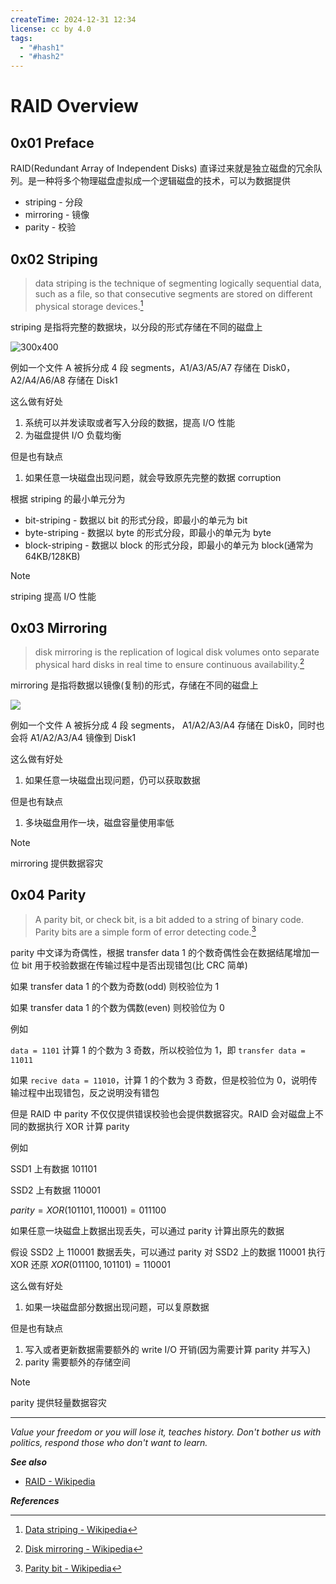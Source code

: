 ```yaml
---
createTime: 2024-12-31 12:34
license: cc by 4.0
tags:
  - "#hash1"
  - "#hash2"
---
```


# RAID Overview

## 0x01 Preface

RAID(Redundant Array of Independent Disks) 直译过来就是独立磁盘的冗余队列。是一种将多个物理磁盘虚拟成一个逻辑磁盘的技术，可以为数据提供

- striping - 分段
- mirroring - 镜像
- parity - 校验

## 0x02 Striping

> data striping is the technique of segmenting logically sequential data, such as a file, so that consecutive segments are stored on different physical storage devices.[^1]

striping 是指将完整的数据块，以分段的形式存储在不同的磁盘上

![300x400](https://upload.wikimedia.org/wikipedia/commons/c/cf/Data_striping_example.svg)

例如一个文件 A 被拆分成 4 段 segments，A1/A3/A5/A7 存储在 Disk0，A2/A4/A6/A8 存储在 Disk1

这么做有好处

1. 系统可以并发读取或者写入分段的数据，提高 I/O 性能
2. 为磁盘提供 I/O 负载均衡

但是也有缺点

1. 如果任意一块磁盘出现问题，就会导致原先完整的数据 corruption

根据 striping 的最小单元分为

- bit-striping - 数据以 bit 的形式分段，即最小的单元为 bit
- byte-striping - 数据以 byte 的形式分段，即最小的单元为 byte
- block-striping - 数据以 block 的形式分段，即最小的单元为 block(通常为 64KB/128KB)

> [!note]
> striping 提高 I/O 性能

## 0x03 Mirroring

> disk mirroring is the replication of logical disk volumes onto separate physical hard disks in real time to ensure continuous availability.[^2]

mirroring 是指将数据以镜像(复制)的形式，存储在不同的磁盘上

![](https://upload.wikimedia.org/wikipedia/commons/0/05/Raid1_Version_for_Wiki.jpg)

例如一个文件 A 被拆分成 4 段 segments， A1/A2/A3/A4 存储在 Disk0，同时也会将 A1/A2/A3/A4 镜像到 Disk1

这么做有好处

1. 如果任意一块磁盘出现问题，仍可以获取数据

但是也有缺点

1. 多块磁盘用作一块，磁盘容量使用率低

> [!note] 
> mirroring 提供数据容灾

## 0x04 Parity

> A parity bit, or check bit, is a bit added to a string of binary code. Parity bits are a simple form of error detecting code.[^3]

parity 中文译为奇偶性，根据 transfer data 1 的个数奇偶性会在数据结尾增加一位 bit 用于校验数据在传输过程中是否出现错包(比 CRC 简单)

如果 transfer data 1 的个数为奇数(odd) 则校验位为 1

如果 transfer data 1 的个数为偶数(even) 则校验位为 0

例如

`data = 1101` 计算 1 的个数为 3 奇数，所以校验位为 1，即 `transfer data = 11011`

如果 `recive data = 11010`，计算 1 的个数为 3 奇数，但是校验位为 0，说明传输过程中出现错包，反之说明没有错包

但是 RAID 中 parity 不仅仅提供错误校验也会提供数据容灾。RAID 会对磁盘上不同的数据执行 XOR 计算 parity

例如

SSD1 上有数据 101101

SSD2 上有数据 110001

$parity = XOR(101101,110001) = 011100$

如果任意一块磁盘上数据出现丢失，可以通过 parity 计算出原先的数据

假设 SSD2 上 110001 数据丢失，可以通过 parity 对 SSD2 上的数据 110001 执行 XOR 还原 $XOR(011100,101101)=110001$

这么做有好处

1. 如果一块磁盘部分数据出现问题，可以复原数据

但是也有缺点

1. 写入或者更新数据需要额外的 write I/O 开销(因为需要计算 parity 并写入)
2. parity 需要额外的存储空间

> [!note] 
> parity 提供轻量数据容灾

---
*Value your freedom or you will lose it, teaches history. Don't bother us with politics, respond those who don't want to learn.*

***See also***

- [RAID - Wikipedia](https://en.wikipedia.org/wiki/RAID)

***References***

[^1]:[Data striping - Wikipedia](https://en.wikipedia.org/wiki/Data_striping)
[^2]:[Disk mirroring - Wikipedia](https://en.wikipedia.org/wiki/Disk_mirroring)
[^3]:[Parity bit - Wikipedia](https://en.wikipedia.org/wiki/Parity_bit)
